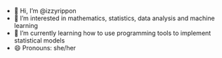 - 👋 Hi, I’m @izzyrippon
- 👀 I’m interested in mathematics, statistics, data analysis and machine learning
- 🌱 I’m currently learning how to use programming tools to implement statistical models 
- 😄 Pronouns: she/her

